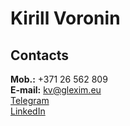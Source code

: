 # Kirill Voronin
## Contacts
**Mob.:** +371 26 562 809\
**E-mail:** kv@glexim.eu\
[Telegram](https://t.me/k044k)\
[LinkedIn](https://www.linkedin.com/in/kirill-voronin/)
